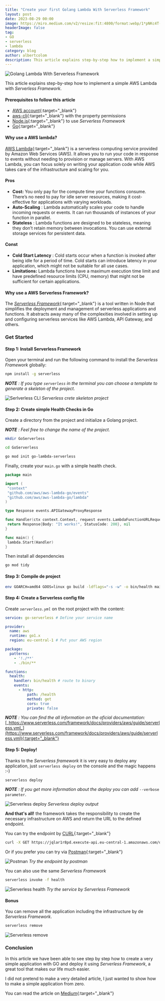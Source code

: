 ```yaml
---
title: "Create your first Golang Lambda With Serverless Framework"
layout: post
date: 2023-08-29 00:00
image: https://miro.medium.com/v2/resize:fit:4800/format:webp/1*pNKc4T-lqOW1v17lYVUFjQ.png
headerImage: false
tag:
- GO
- serverless
- lambda
category: blog
author: albertcolom
description: This article explains step-by-step how to implement a simple AWS Lambda with Serverless Framework.
---
```


![Golang Lambda With Serverless Framework](https://miro.medium.com/v2/resize:fit:4800/format:webp/1*pNKc4T-lqOW1v17lYVUFjQ.png)

This article explains step-by-step how to implement a simple AWS Lambda with _Serverless Framework_.

#### Prerequisites to follow this article

- [AWS account](https://aws.amazon.com/){:target="_blank"}
- [aws-cli](https://aws.amazon.com/cli/){:target="_blank"} with the property permissions
- [Node.js](https://nodejs.org/){:target="_blank"} to use _Serverless Framework_
- [Go](https://go.dev/){:target="_blank"}

#### Why use a AWS lambda?

[AWS Lambda](https://aws.amazon.com/lambda/){:target="_blank"} is a serverless computing service provided by Amazon Web Services (AWS). It allows you to run your code in response to events without needing to provision or manage servers. With AWS Lambda, you can focus solely on writing your application code while AWS takes care of the infrastructure and scaling for you.

#### Pros

- **Cost:** You only pay for the compute time your functions consume. There’s no need to pay for idle server resources, making it cost-effective for applications with varying workloads.
- **Auto-Scaling** : Lambda automatically scales your code to handle incoming requests or events. It can run thousands of instances of your function in parallel.
- **Stateless** : Lambda functions are designed to be stateless, meaning they don’t retain memory between invocations. You can use external storage services for persistent data.

#### Const

- **Cold Start Latency** : Cold starts occur when a function is invoked after being idle for a period of time. Cold starts can introduce latency in your application, which might not be suitable for all use cases.
- **Limitations:** Lambda functions have a maximum execution time limit and have predefined resource limits (CPU, memory) that might not be sufficient for certain applications.

#### Why use a AWS Serverless Framework?

The [_Serverless Framework_](https://www.serverless.com/){:target="_blank"} is a tool written in Node that simplifies the deployment and management of serverless applications and functions. It abstracts away many of the complexities involved in setting up and configuring serverless services like AWS Lambda, API Gateway, and others.

### Get Started

#### Step 1: **Install Serverless Framework**

Open your terminal and run the following command to install the _Serverless Framework_ globally:

```bash
npm install -g serverless
```

**_NOTE_** _: If you type_ _`serverless` in the terminal you can choose a template to generate a skeleton of the project._

![Serlverless CLI](https://cdn-images-1.medium.com/max/660/1*tMwp92kN5AJ8QbFupJSM9w.png)
_Serverless crete skeleton project_

#### Step 2: Create simple Health Checks in Go

Create a directory from the project and initialize a Golang project.

**_NOTE_** _: Feel free to change the name of the project._

```bash
mkdir GoServerless

cd GoServerless

go mod init go-lambda-serverless
```

Finally, create your `main.go` with a simple health check.

```go
package main

import (
 "context"
 "github.com/aws/aws-lambda-go/events"
 "github.com/aws/aws-lambda-go/lambda"
)

type Response events.APIGatewayProxyResponse

func Handler(ctx context.Context, request events.LambdaFunctionURLRequest) (Response, error) {
 return Response{Body: "It works!", StatusCode: 200}, nil
}

func main() {
 lambda.Start(Handler)
}
```

Then install all dependencies

```bash
go mod tidy
```

#### Step 3: Compile de project

```bash
env GOARCH=amd64 GOOS=linux go build -ldflags="-s -w" -o bin/health main.go
```

#### Step 4: Create a Serverless config file

Create _`serverless.yml`_ on the root project with the content:

```yaml
service: go-serverless # Define your service name

provider:
  name: aws
  runtime: go1.x
  region: eu-central-1 # Put your AWS region

package:
  patterns:
    - '!./**'
    - ./bin/**

functions:
  health:
    handler: bin/health # route to binary
    events:
      - http:
          path: /health
          method: get
          cors: true
          private: false
```

**_NOTE_** _: You can find the all information on the oficial documentation:_ [_https://www.serverless.com/framework/docs/providers/aws/guide/serverless.yml_](https://www.serverless.com/framework/docs/providers/aws/guide/serverless.yml){:target="_blank"}

#### Step 5: Deploy!

Thanks to the _Serverless framework_ it is very easy to deploy any application, just `serverless deploy` on the console and the magic happens :-)

```bash
serverless deploy
```

**_NOTE_** _: If you get more information about the deploy you can add_ `--verbose parameter`.

![Serverless deploy](https://cdn-images-1.medium.com/max/1024/1*EZKEb5uxupkzo17ZOArwqQ.png)
_Serverless deploy output_

**And that's all!** the framework takes the responsibility to create the necessary infrastructure on AWS and return the URL to the defined endpoint.

You can try the endpoint by [CURL](https://curl.se/){:target="_blank"}

```bash
curl -X GET https://jqlar1r8pd.execute-api.eu-central-1.amazonaws.com/dev/health
```

Or if you prefer you can try via [Postman](https://www.postman.com/){:target="_blank"}

![Postman](https://cdn-images-1.medium.com/max/1024/1*bQqw9mw5c7VTWBBSyDcvwA.png)
_Try the endpoint by postman_

You can also use the same _Serverless Framework_

```bash
serverless invoke -f health
```

![Serverless health](https://cdn-images-1.medium.com/max/1024/1*BPozZoZwXamGnxElstKRZQ.png)
_Try the service by Serverless Framework_

#### Bonus

You can remove all the application including the infrastructure by de _Serverless Framework_.

```bash
serverless remove
```

![Serverless remove](https://cdn-images-1.medium.com/max/1024/1*u5XSEE08U4itb0URCbye1Q.png)

### Conclusion

In this article we have been able to see step by step how to create a very simple application with GO and deploy it using _Serverless Framework_, a great tool that makes our life much easier.

I did not pretend to make a very detailed article, I just wanted to show how to make a simple application from zero.

You can read the article on [Medium](https://medium.com/@albertcolom/how-to-create-your-first-golang-lambda-with-serverless-framework-d0c85120c647){:target="_blank"}
